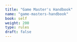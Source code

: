 ```yaml
---
title: "Game Master's Handbook"
name: "game-masters-handbook"
book: self
weight: 200
type: rules
draft: false
---
```

